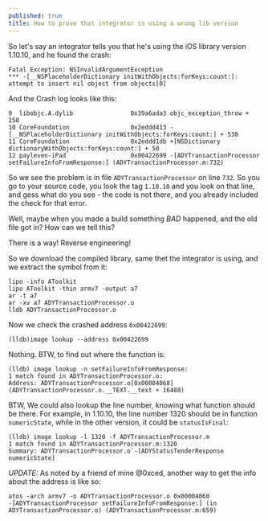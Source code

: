 ```yaml
---
published: true
title: How to prove that integrator is using a wrong lib version
---
```


So let's say an integrator tells you that he's using the iOS library version 1.10.10, and he found the crash:

``` 
Fatal Exception: NSInvalidArgumentException 
*** -[__NSPlaceholderDictionary initWithObjects:forKeys:count:]: attempt to insert nil object from objects[0]
```

And the Crash log looks like this:

```
9  libobjc.A.dylib                0x39a6ada3 objc_exception_throw + 250
10 CoreFoundation                 0x2eddd413 -[__NSPlaceholderDictionary initWithObjects:forKeys:count:] + 530
11 CoreFoundation                 0x2eddd1db +[NSDictionary dictionaryWithObjects:forKeys:count:] + 50
12 payleven-iPad                  0x00422699 -[ADYTransactionProcessor setFailureInfoFromResponse:] (ADYTransactionProcessor.m:732)
```

So we see the problem is in file `ADYTransactionProcessor` on line `732`. So you go to your source code, you look the tag `1.10.10` and you look on that line, and gess what do you see - the code is not there, and you already included the check for that error. 

Well, maybe when you made a build something *BAD* happened, and the old file got in? How can we tell this?

There is a way! Reverse engineering!

So we download the compiled library, same thet the integrator is using, and we extract the symbol from it:

```
lipo -info AToolkit
lipo AToolkit -thin armv7 -output a7
ar -t a7
ar -xv a7 ADYTransactionProcessor.o
lldb ADYTransactionProcessor.o
```

Now we check the crashed address `0x00422699`:

```
(lldb)image lookup --address 0x00422699
```

Nothing. BTW, to find out where the function is:

```
(lldb) image lookup -n setFailureInfoFromResponse:
1 match found in ADYTransactionProcessor.o:
Address: ADYTransactionProcessor.o[0x00004068] (ADYTransactionProcessor.o.__TEXT.__text + 16488)
```
BTW, We could also lookup the line number, knowing what function should be there. For example, in 1.10.10, the line number 1320 should be in function `numericState`, while in the other version, it could be `statusIsFinal`:

```
(lldb) image lookup -l 1320 -f ADYTransactionProcessor.m
1 match found in ADYTransactionProcessor.m:1320
Summary: ADYTransactionProcessor.o`-[ADYStatusTenderResponse numericState]
```

*UPDATE:* As noted by a friend of mine @0xced, another way to get the info about the address is like so:

```
atos -arch armv7 -o ADYTransactionProcessor.o 0x00004068
-[ADYTransactionProcessor setFailureInfoFromResponse:] (in ADYTransactionProcessor.o) (ADYTransactionProcessor.m:659)
```
